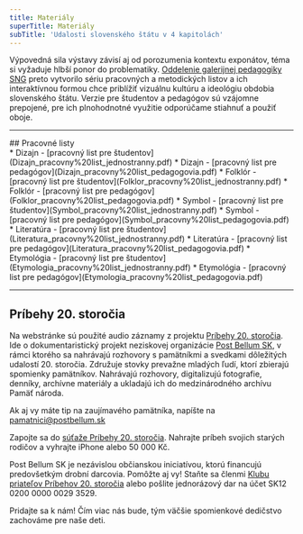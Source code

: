 ```yaml
---
title: Materiály
superTitle: Materiály
subTitle: 'Udalosti slovenského štátu v 4 kapitolách'
---
```


<span class="drop-cap">V</span>ýpovedná sila výstavy závisí aj od porozumenia kontextu exponátov, téma si vyžaduje hlbší ponor do problematiky. <a href="http://www.webumenia.sk/clanky?author=Oddelenie+galerijnej+pedagogiky+SNG">Oddelenie galerijnej pedagogiky SNG</a> preto vytvorilo sériu pracovných a metodických listov a ich interaktívnou formou chce priblížiť vizuálnu kultúru a ideológiu obdobia slovenského štátu. Verzie pre študentov a pedagógov sú vzájomne prepojené, pre ich plnohodnotné využitie odporúčame stiahnuť a použiť oboje.

<hr>
## Pracovné listy
<div class="blank-list" markdown="1">
* Dizajn - [pracovný list pre študentov](Dizajn_pracovny%20list_jednostranny.pdf)
* Dizajn - [pracovný list pre pedagógov](Dizajn_pracovny%20list_pedagogovia.pdf)
* Folklór - [pracovný list pre študentov](Folklor_pracovny%20list_jednostranny.pdf)
* Folklór - [pracovný list pre pedagógov](Folklor_pracovny%20list_pedagogovia.pdf)
* Symbol - [pracovný list pre študentov](Symbol_pracovny%20list_jednostranny.pdf)
* Symbol - [pracovný list pre pedagógov](Symbol_pracovny%20list_pedagogovia.pdf)
* Literatúra - [pracovný list pre študentov](Literatura_pracovny%20list_jednostranny.pdf)
* Literatúra - [pracovný list pre pedagógov](Literatura_pracovny%20list_pedagogovia.pdf)
* Etymológia - [pracovný list pre študentov](Etymologia_pracovny%20list_jednostranny.pdf)
* Etymológia - [pracovný list pre pedagógov](Etymologia_pracovny%20list_pedagogovia.pdf)
</div>

<hr>

## Príbehy 20. storočia

Na webstránke sú použité audio záznamy z projektu <a href="https://www.postbellum.sk/co-robime/projekty/pribehy-20-storocia/">Príbehy 20. storočia</a>. Ide o dokumentaristický projekt neziskovej organizácie <a href="https://www.postbellum.sk/">Post Bellum SK</a>, v rámci ktorého sa nahrávajú rozhovory s pamätníkmi a svedkami dôležitých udalostí 20. storočia. Združuje stovky prevažne mladých ľudí, ktorí zbierajú spomienky pamätníkov. Nahrávajú rozhovory, digitalizujú fotografie, denníky, archívne materiály a ukladajú ich do medzinárodného archívu Pamäť národa.
 
Ak aj vy máte tip na zaujímavého pamätníka, napíšte na <a href="mailto:pamatnici@postbellum.sk">pamatnici@postbellum.sk</a>

Zapojte sa do <a href="http://www.pribehy20stoleti.cz/">súťaže Príbehy 20. storočia</a>. Nahrajte príbeh svojich starých rodičov a vyhrajte iPhone alebo 50 000 Kč.

Post Bellum SK je nezávislou občianskou iniciatívou, ktorú financujú predovšetkým drobní darcovia. Pomôžte aj vy! Staňte sa členmi <a href=https://www.postbellum.sk/klub/>Klubu priateľov Príbehov 20. storočia</a> alebo pošlite jednorázový dar na účet SK12 0200 0000 0029 3529.

Pridajte sa k nám! Čím viac nás bude, tým väčšie spomienkové dedičstvo zachováme pre naše deti.